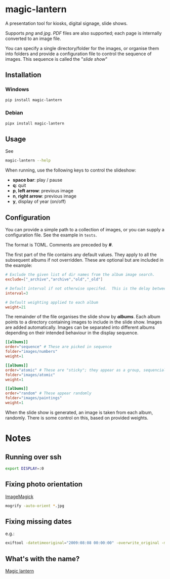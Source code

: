 # magic-lantern
A presentation tool for kiosks, digital signage, slide shows.

Supports *png* and *jpg*.  *PDF* files are also supported; each page is internally converted to an image file.

You can specify a single directory/folder for the images, or organise them into folders and provide a configuration file to control the sequence of images. This sequence is called the "*slide show*"



## Installation

### Windows
```PowerShell    
pip install magic-lantern
```

### Debian

```bash
pipx install magic-lantern
```

## Usage

See 

```bash
magic-lantern --help
```

When running, use the following keys to control the slideshow:
- **space bar**: play / pause
- **q**: quit
- **p**, **left arrow**: previous image
- **n**, **right arrow**: previous image
- **y**, display of year (on/off)

## Configuration 
You can provide a simple path to a collection of images, or you can supply a configuration file.  See the example in `tests`.  

The format is TOML.  Comments are preceded by ***#***.

The first part of the file contains any default values.  They apply to all the subsequent albums if not overridden.  These are optional but are included in the example:

```toml
# Exclude the given list of dir names from the album image search.  
exclude=["_archive","archive","old","_old"]

# Default interval if not otherwise specifed.  This is the delay between images in the slide show
interval=3

# Default weighting applied to each album
weight=21
```

The remainder of the file organises the slide show by ***albums***.  Each album points to a directory containing images to include in the slide show.  Images are added automatically. Images can be separated into different albums depending on their intended behaviour in the display sequence.

```toml
[[albums]]
order="sequence" # These are picked in sequence
folder="images/numbers"
weight=1

[[albums]]
order="atomic" # These are "sticky"; they appear as a group, sequencially
folder="images/atomic"
weight=1

[[albums]]
order="random" # These appear randomly 
folder="images/paintings"
weight=1
```

When the slide show is generated, an image is taken from each album, randomly.  There is some control on this, based on provided weights.


# Notes

## Running over ssh
```bash
export DISPLAY=:0
```

## Fixing photo orientation 
[ImageMagick](https://imagemagick.org/script/mogrify.php)

```bash
mogrify -auto-orient *.jpg
```

## Fixing missing dates
e.g.: 

```bash
exiftool -datetimeoriginal="2009:08:08 00:00:00" -overwrite_original -m *
```

## What's with the name?
[Magic lantern](https://en.wikipedia.org/wiki/Magic_lantern)